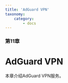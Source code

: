```yaml
---
title: 'AdGuard VPN'
taxonomy:
    category:
        - docs
---
```


### 第11章

# AdGuard VPN

本章介绍AdGuard VPN服务。
